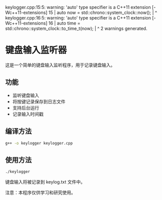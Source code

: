 keylogger.cpp:15:5: warning: 'auto' type specifier is a C++11 extension [-Wc++11-extensions]
   15 |     auto now = std::chrono::system_clock::now();
      |     ^
keylogger.cpp:16:5: warning: 'auto' type specifier is a C++11 extension [-Wc++11-extensions]
   16 |     auto time = std::chrono::system_clock::to_time_t(now);
      |     ^
2 warnings generated.
# 键盘输入监听器

这是一个简单的键盘输入监听程序，用于记录键盘输入。

## 功能
- 监听键盘输入
- 将按键记录保存到日志文件
- 支持后台运行
- 记录输入时间戳

## 编译方法
```bash
g++ -o keylogger keylogger.cpp
```

## 使用方法
```bash
./keylogger
```

键盘输入将被记录到 keylog.txt 文件中。

注意：本程序仅供学习和研究使用。
